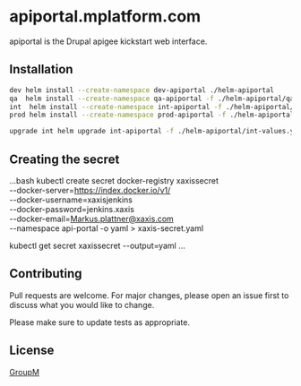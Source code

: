 # apiportal.mplatform.com

apiportal is the Drupal apigee kickstart web interface.

## Installation

```bash
dev helm install --create-namespace dev-apiportal ./helm-apiportal
qa  helm install --create-namespace qa-apiportal -f ./helm-apiportal/qa-values.yaml ./helm-apiportal
int  helm install --create-namespace int-apiportal -f ./helm-apiportal/int-values.yaml ./helm-apiportal
prod helm install --create-namespace prod-apiportal -f ./helm-apiportal/prod-values.yaml ./helm-apiportal

upgrade int helm upgrade int-apiportal -f ./helm-apiportal/int-values.yaml ./helm-apiportal
```
## Creating the secret
...bash
kubectl create secret docker-registry xaxissecret \
--docker-server=https://index.docker.io/v1/ \
--docker-username=xaxisjenkins \
--docker-password=jenkins.xaxis \
--docker-email=Markus.plattner@xaxis.com \
--namespace api-portal -o yaml > xaxis-secret.yaml

kubectl get secret xaxissecret --output=yaml
...

## Contributing
Pull requests are welcome. For major changes, please open an issue first to discuss what you would like to change.

Please make sure to update tests as appropriate.

## License
[GroupM](https://www.groupm.com)